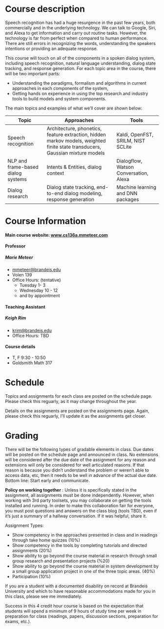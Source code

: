 # Course description
Speech recognition has had a huge resurgence in the past few years, both commercially and in the underlying technology. We can talk to Google, Siri, and Alexa to get information and carry out routine tasks. However, the technology is far from perfect when compared to human performance. There are still errors in recognizing the words, understanding the speakers intentions or providing an adequate response.

This course will touch on all of the components in a spoken dialog system, including speech recognition, natural language understanding, dialog state tracking, and response generation. For each topic area in the course, there will be two important parts:

* Understanding the paradigms, formalism and algorithms in current approaches in each components of the system,
* Getting hands on experience in using the top research and industry tools to build models and system components.

The main topics and examples of what we’ll cover are shown below:

| Topic | Approaches | Tools |
|---|---|---
| Speech recognition | Architecture, phonetics, feature extraction, hidden markov models, weighted finite state transducers, Gaussian mixture models | Kaldi, OpenFST, SRILM, NIST SCLite |
| NLP and frame-based dialog systems | Intents & Entities, dialog context | Dialogflow, Watson Conversation, Alexa |
| Dialog research | Dialog state tracking, end-to-end dialog modeling, response generation | Machine learning and DNN packages |

# Course Information

#### Main course website: www.cs136a.mmeteer.com

#### Professor

##### Marie Meteer
* mmeteer@brandeis.edu
* Volen 139
* Office Hours: (tentative)
    * Tuesday 1- 3
    * Wednesday 10 - 12
    * and by appointment

#### Teaching Assistant

##### Keigh Rim
* krim@brandeis.edu
* Office Hours: TBD

#### Course details
* T, F 9:30 - 10:50
* Goldsmith Math 317

# Schedule
Topics and assignments for each class are posted on the schedule page. Please check this reguarly, as it may change throughout the year.

Details on the assignments are posted on the assignments page. Again, please check this reguarly, I’ll update it as the assignments get closer.

# Grading
There will be the following types of gradable elements in class. Due dates will be posted on the schedule page and announced in class. No extensions will be considered after the due date of the assignment for any reason and extensions will only be considered for well articulated reasons. If that reason is because you didn’t understand the problem or weren’t able to access data, etc, then it needs to be well in advance of the actual due date. Bottom line: Start early and communicate.

**Policy on working together** : Unless it is specifically stated in the assignment, all assignments must be done independently. However, when working with 3rd party toolsets, you may collaborate on getting the tools installed and running. In order to make this collaboration fair for everyone, you must post questions and answers on the class blog (tools TBD), even if it’s just a summary of a hallway conversation. If it was helpful, share it.

Assignment Types:

* Show competency in the approaches presented in class and in readings through take home quizzes (10%)
* Show competency in the tools by completing tutorials and directed assignments (20%)
* Show ability to go beyond the course material in research through small group research and presentation projects (%20)
* Show ability to go beyond the course material in system development by a small group application project in one of the three topic areas. (40%)
* Participation (10%)

If you are a student with a documented disability on record at Brandeis University and which to have reasonable accommodations made for you in this class, please see me immediately.

Success in this 4 credit hour course is based on the expectation that students will spend a minimum of 9 hours of study time per week in preparation for class (readings, papers, discussion sections, preparation for exams, etc.).

